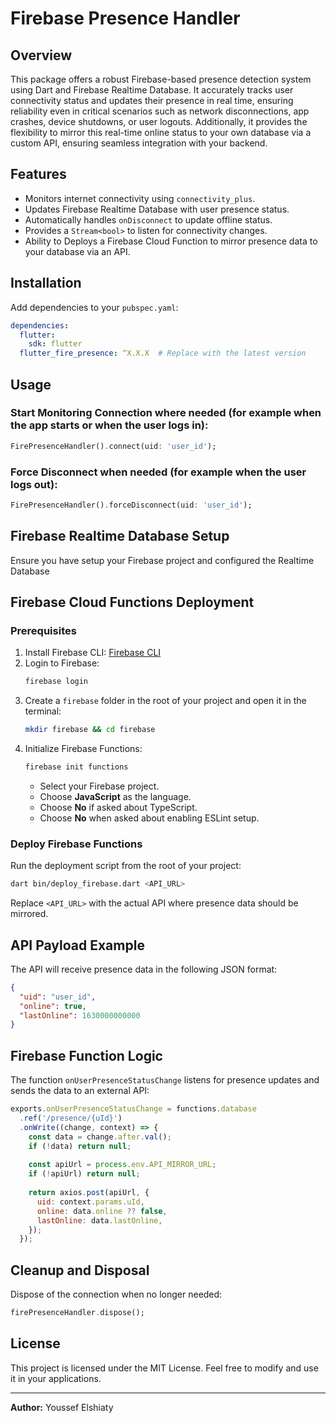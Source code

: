 # Firebase Presence Handler

## Overview
This package offers a robust Firebase-based presence detection system using Dart and Firebase Realtime Database. It accurately tracks user connectivity status and updates their presence in real time, ensuring reliability even in critical scenarios such as network disconnections, app crashes, device shutdowns, or user logouts. Additionally, it provides the flexibility to mirror this real-time online status to your own database via a custom API, ensuring seamless integration with your backend.

## Features
- Monitors internet connectivity using `connectivity_plus`.
- Updates Firebase Realtime Database with user presence status.
- Automatically handles `onDisconnect` to update offline status.
- Provides a `Stream<bool>` to listen for connectivity changes.
- Ability to Deploys a Firebase Cloud Function to mirror presence data to your database via an API.

## Installation

Add dependencies to your `pubspec.yaml`:
```yaml
dependencies:
  flutter:
    sdk: flutter
  flutter_fire_presence: ^X.X.X  # Replace with the latest version
```

## Usage

### Start Monitoring Connection where needed (for example when the app starts or when the user logs in):
```dart
FirePresenceHandler().connect(uid: 'user_id');
```

### Force Disconnect when needed (for example when the user logs out):
```dart
FirePresenceHandler().forceDisconnect(uid: 'user_id');
```

## Firebase Realtime Database Setup
Ensure you have setup your Firebase project and configured the Realtime Database 

## Firebase Cloud Functions Deployment

### Prerequisites

1. Install Firebase CLI: [Firebase CLI](https://firebase.google.com/docs/cli)
2. Login to Firebase:
   ```sh
   firebase login
   ```
3. Create a `firebase` folder in the root of your project and open it in the terminal:
   ```sh
   mkdir firebase && cd firebase
   ```
4. Initialize Firebase Functions:
   ```sh
   firebase init functions
   ```
    - Select your Firebase project.
    - Choose **JavaScript** as the language.
    - Choose **No** if asked about TypeScript.
    - Choose **No** when asked about enabling ESLint setup.

### Deploy Firebase Functions

Run the deployment script from the root of your project:

```sh
dart bin/deploy_firebase.dart <API_URL>
```

Replace `<API_URL>` with the actual API where presence data should be mirrored.

## API Payload Example

The API will receive presence data in the following JSON format:
```json
{
  "uid": "user_id",
  "online": true,
  "lastOnline": 1630000000000
}
```
## Firebase Function Logic

The function `onUserPresenceStatusChange` listens for presence updates and sends the data to an external API:

```js
exports.onUserPresenceStatusChange = functions.database
  .ref('/presence/{uId}')
  .onWrite((change, context) => {
    const data = change.after.val();
    if (!data) return null;
    
    const apiUrl = process.env.API_MIRROR_URL;
    if (!apiUrl) return null;
    
    return axios.post(apiUrl, {
      uid: context.params.uId,
      online: data.online ?? false,
      lastOnline: data.lastOnline,
    });
  });
```

## Cleanup and Disposal

Dispose of the connection when no longer needed:

```dart
firePresenceHandler.dispose();
```

## License

This project is licensed under the MIT License. Feel free to modify and use it in your applications.

---

**Author:** Youssef Elshiaty

